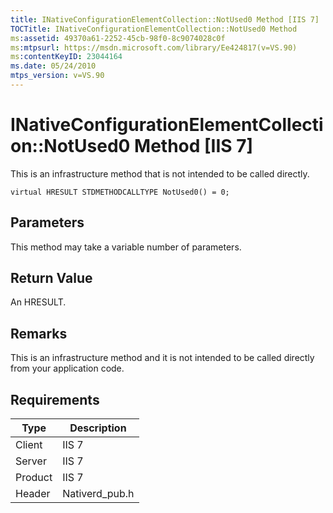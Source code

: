 ```yaml
---
title: INativeConfigurationElementCollection::NotUsed0 Method [IIS 7]
TOCTitle: INativeConfigurationElementCollection::NotUsed0 Method
ms:assetid: 49370a61-2252-45cb-98f0-8c9074028c0f
ms:mtpsurl: https://msdn.microsoft.com/library/Ee424817(v=VS.90)
ms:contentKeyID: 23044164
ms.date: 05/24/2010
mtps_version: v=VS.90
---
```


# INativeConfigurationElementCollection::NotUsed0 Method \[IIS 7\]

This is an infrastructure method that is not intended to be called directly.

    virtual HRESULT STDMETHODCALLTYPE NotUsed0() = 0;

## Parameters

This method may take a variable number of parameters.

## Return Value

An HRESULT.

## Remarks

This is an infrastructure method and it is not intended to be called directly from your application code.

## Requirements

| Type | Description |
| --- | --- |
| Client | IIS 7 |
| Server | IIS 7 |
| Product | IIS 7 |
| Header | Nativerd_pub.h |
